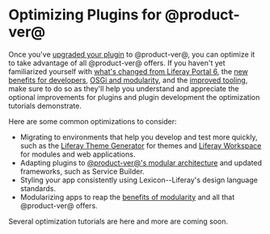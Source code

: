 # Optimizing Plugins for @product-ver@ [](id=optimizing-plugins-for-liferay-7)

Once you've [upgraded your plugin](/develop/tutorials/-/knowledge_base/7-0/upgrading-plugins-to-liferay-7)
to @product-ver@, you can optimize it to take advantage of all @product-ver@
offers. If you haven't yet familiarized yourself with
[what's changed from Liferay Portal 6](/develop/tutorials/-/knowledge_base/7-0/whats-changed-and-what-hasnt),
the
[new benefits for developers](/develop/tutorials/-/knowledge_base/7-0/benefits-of-liferay-7-for-liferay-6-developers),
[OSGi and modularity](/develop/tutorials/-/knowledge_base/7-0/osgi-and-modularity-for-liferay-6-developers),
and the
[improved tooling](/develop/tutorials/-/knowledge_base/7-0/improved-developer-tooling-liferay-workspace-maven-plugins-and-more),
make sure to do so as they'll help you understand and appreciate the optional
improvements for plugins and plugin development the optimization tutorials
demonstrate. 

Here are some common optimizations to consider:

-   Migrating to environments that help you develop and test
    more quickly, such as the
    [Liferay Theme Generator](/develop/tutorials/-/knowledge_base/7-0/migrating-a-6-2-theme-to-liferay-7)
    for themes and
    [Liferay Workspace](/develop/tutorials/-/knowledge_base/7-0/improved-developer-tooling-liferay-workspace-maven-plugins-and-more#from-the-plugins-sdk-to-liferay-workspace)
    for modules and web applications. 
-   Adapting plugins to [@product-ver@'s modular architecture](/develop/tutorials/-/knowledge_base/7-0/whats-changed-and-what-hasnt#embracing-a-modular-architecture)
    and updated frameworks, such as Service Builder.
-   Styling your app consistently using Lexicon--Liferay's design language
    standards.
-   Modularizing apps to reap the
    [benefits of modularity](/develop/tutorials/-/knowledge_base/7-0/osgi-and-modularity-for-liferay-6-developers#modules-as-an-improvement-over-traditional-plugins)
    and all that @product-ver@ offers. 

Several optimization tutorials are here and more are coming soon.
